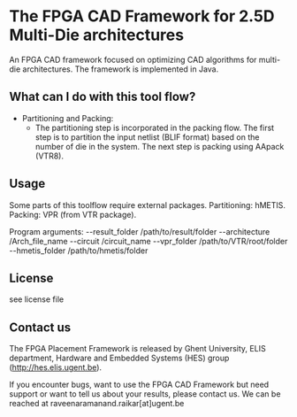 The FPGA CAD Framework for 2.5D Multi-Die architectures
==============================

An FPGA CAD framework focused on optimizing CAD algorithms for multi-die architectures.
The framework is implemented in Java.


What can I do with this tool flow?
---------------

<ul>

<li>
Partitioning and Packing:
<ul>
  <li>The partitioning step is incorporated in the packing flow. The first step is to partition the input netlist (BLIF format) based on the number of die in the system. The next step is packing using AApack (VTR8).</li>
</ul>
</li>


</ul>

Usage
---------------

Some parts of this toolflow require external packages. 
Partitioning: hMETIS.
Packing: VPR (from VTR package).

Program arguments:
--result_folder /path/to/result/folder
--architecture  /Arch_file_name
--circuit /circuit_name
--vpr_folder /path/to/VTR/root/folder
--hmetis_folder /path/to/hmetis/folder

License
---------------
see license file

Contact us
---------------
The FPGA Placement Framework is released by Ghent University, ELIS department, Hardware and Embedded Systems (HES) group (http://hes.elis.ugent.be).

If you encounter bugs, want to use the FPGA CAD Framework but need support or want to tell us about your results, please contact us. We can be reached at raveenaramanand.raikar[at]ugent.be

